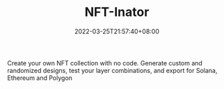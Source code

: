 ﻿---
weight: 
title: "NFT-Inator"
description: "Create your own NFT collection with no code. Generate custom and randomized designs, test your layer combinations, and export for Solana, Ethereum and Polygon"
date: 2022-03-25T21:57:40+08:00
lastmod: 2022-03-25T16:45:40+08:00
draft: false
authors: ["Metabd"]
featuredImage: "511.png"
link: "https://nft-inator.com/"
tags: ["NFT-Inator","数字收藏品"]
categories: ["navigation"]
navigation: ["数字收藏品"]
lightgallery: true
toc: true
pinned: false
recommend: false
recommend1: false
---
Create your own NFT collection with no code. Generate custom and randomized designs, test your layer combinations, and export for Solana, Ethereum and Polygon
